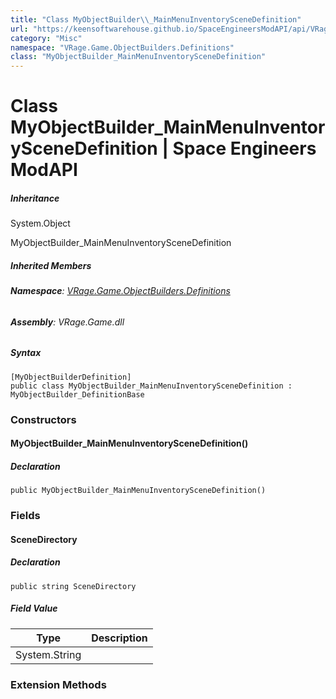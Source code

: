 ```yaml
---
title: "Class MyObjectBuilder\\_MainMenuInventorySceneDefinition"
url: "https://keensoftwarehouse.github.io/SpaceEngineersModAPI/api/VRage.Game.ObjectBuilders.Definitions.MyObjectBuilder_MainMenuInventorySceneDefinition.html"
category: "Misc"
namespace: "VRage.Game.ObjectBuilders.Definitions"
class: "MyObjectBuilder_MainMenuInventorySceneDefinition"
---
```


# Class MyObjectBuilder\_MainMenuInventorySceneDefinition | Space Engineers ModAPI

##### Inheritance

System.Object

MyObjectBuilder\_MainMenuInventorySceneDefinition

##### Inherited Members

###### **Namespace**: [VRage.Game.ObjectBuilders.Definitions](https://keensoftwarehouse.github.io/SpaceEngineersModAPI/api/VRage.Game.ObjectBuilders.Definitions.html)

###### **Assembly**: VRage.Game.dll

##### Syntax

```
[MyObjectBuilderDefinition]
public class MyObjectBuilder_MainMenuInventorySceneDefinition : MyObjectBuilder_DefinitionBase
```

### Constructors

#### MyObjectBuilder\_MainMenuInventorySceneDefinition()

##### Declaration

```
public MyObjectBuilder_MainMenuInventorySceneDefinition()
```

### Fields

#### SceneDirectory

##### Declaration

```
public string SceneDirectory
```

##### Field Value

| Type | Description |
| --- | --- |
| System.String |     |

### Extension Methods